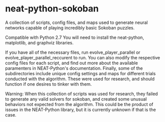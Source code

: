 # neat-python-sokoban

A collection of scripts, config files, and maps used to generate neural networks capable of playing incredibly basic Sokoban puzzles.

Compatible with Python 2.7
You will need to install the neat-python, matplotlib, and graphviz libraries. 

If you have all of the necessary files, run evolve_player_parallel or evolve_player_parallel_reccurent to run. You can also modify the respective config files for each script, and find out more about the available paramenters in NEAT-Python's documentation.
Finally, some of the subdirectories include unique config settings and maps for different trials conducted with the algorithm.
These were used for research, and should function if one desires to tinker with them.

Warning: When this collection of scripts was used for research, they failed to generate any valid solvers for sokoban, and created some unusual behaviors not expected from the algorithm. This could be the product of issues in the NEAT-Python library, but it is currently unknown if that is the case.
